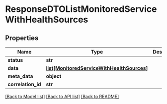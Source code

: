 # ResponseDTOListMonitoredServiceWithHealthSources

## Properties
Name | Type | Description | Notes
------------ | ------------- | ------------- | -------------
**status** | **str** |  | [optional] 
**data** | [**list[MonitoredServiceWithHealthSources]**](MonitoredServiceWithHealthSources.md) |  | [optional] 
**meta_data** | **object** |  | [optional] 
**correlation_id** | **str** |  | [optional] 

[[Back to Model list]](../README.md#documentation-for-models) [[Back to API list]](../README.md#documentation-for-api-endpoints) [[Back to README]](../README.md)

